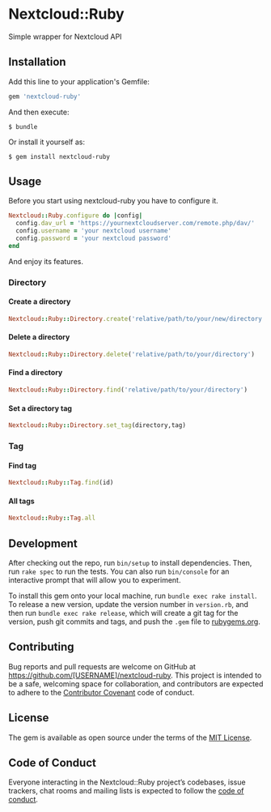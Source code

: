 # Nextcloud::Ruby

Simple wrapper for Nextcloud API

## Installation

Add this line to your application's Gemfile:

```ruby
gem 'nextcloud-ruby'
```

And then execute:

    $ bundle

Or install it yourself as:

    $ gem install nextcloud-ruby

## Usage

Before you start using nextcloud-ruby you have to configure it.

```ruby
Nextcloud::Ruby.configure do |config|
  config.dav_url = 'https://yournextcloudserver.com/remote.php/dav/'
  config.username = 'your nextcloud username'
  config.password = 'your nextcloud password'
end
```
And enjoy its features.

### Directory

#### Create a directory

```ruby
Nextcloud::Ruby::Directory.create('relative/path/to/your/new/directory')
```
#### Delete a directory

```ruby
Nextcloud::Ruby::Directory.delete('relative/path/to/your/directory')
```
#### Find a directory

```ruby
Nextcloud::Ruby::Directory.find('relative/path/to/your/directory')
```
#### Set a directory tag

```ruby
Nextcloud::Ruby::Directory.set_tag(directory,tag)
```
### Tag

#### Find tag

```ruby
Nextcloud::Ruby::Tag.find(id)
```
#### All tags

```ruby
Nextcloud::Ruby::Tag.all
```

## Development

After checking out the repo, run `bin/setup` to install dependencies. Then, run `rake spec` to run the tests. You can also run `bin/console` for an interactive prompt that will allow you to experiment.

To install this gem onto your local machine, run `bundle exec rake install`. To release a new version, update the version number in `version.rb`, and then run `bundle exec rake release`, which will create a git tag for the version, push git commits and tags, and push the `.gem` file to [rubygems.org](https://rubygems.org).

## Contributing

Bug reports and pull requests are welcome on GitHub at https://github.com/[USERNAME]/nextcloud-ruby. This project is intended to be a safe, welcoming space for collaboration, and contributors are expected to adhere to the [Contributor Covenant](http://contributor-covenant.org) code of conduct.

## License

The gem is available as open source under the terms of the [MIT License](http://opensource.org/licenses/MIT).

## Code of Conduct

Everyone interacting in the Nextcloud::Ruby project’s codebases, issue trackers, chat rooms and mailing lists is expected to follow the [code of conduct](https://github.com/[USERNAME]/nextcloud-ruby/blob/master/CODE_OF_CONDUCT.md).
